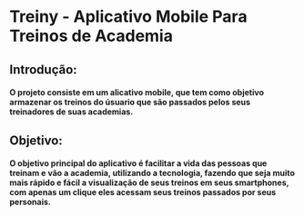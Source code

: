 # Treiny - Aplicativo Mobile Para Treinos de Academia 

## Introdução:
#### O projeto consiste em um alicativo mobile, que tem como objetivo armazenar os treinos do úsuario que são passados pelos seus treinadores de suas academias.

## Objetivo:

#### O objetivo principal do aplicativo é facilitar a vida das pessoas que treinam e vão a academia, utilizando a tecnologia, fazendo que seja muito mais rápido e fácil a visualização de seus treinos em seus smartphones, com apenas um clique eles acessam seus treinos passados por seus personais. 
